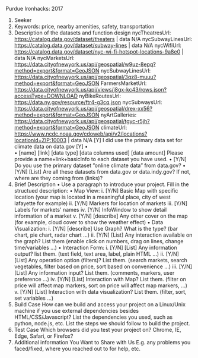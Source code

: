Purdue Ironhacks: 2017
1.	Seeker
2.	Keywords: price, nearby amenities, safety, transportation
3.	Description of the datasets and function design
nycTheatresUrl: https://catalog.data.gov/dataset/theaters | data N/A
nycSubwayLinesUrl: https://catalog.data.gov/dataset/subway-lines | data N/A
nycWifiUrl: https://catalog.data.gov/dataset/nyc-wi-fi-hotspot-locations-9a8e0 | data N/A
nycMarketsUrl: https://data.cityofnewyork.us/api/geospatial/w9uz-8epq?method=export&format=GeoJSON
nycSubwayLinesUrl: https://data.cityofnewyork.us/api/geospatial/3qz8-muuu?method=export&format=GeoJSON 
FarmersMarketUrl: https://data.cityofnewyork.us/api/views/j8gx-kc43/rows.json?accessType=DOWNLOAD 
nyBikeRoutesUrl: https://data.ny.gov/resource/ftr4-g3cq.json 
nycSubwaysUrl: https://data.cityofnewyork.us/api/geospatial/drex-xx56?method=export&format=GeoJSON
nyArtGalleries: https://data.cityofnewyork.us/api/geospatial/tgyc-r5jh?method=export&format=GeoJSON
climateUrl: 
https://www.ncdc.noaa.gov/cdoweb/api/v2/locations?locationid=ZIP:10003 | data N/A
[Y] I did use the primary data set for climate data on data.gov
[Y] 
•	
•	 [name] [link] [data type] [data columns used] [data amount] Please provide a name+link+basicInfo to each dataset you have used.
•	[Y/N] Do you use the primary dataset ”online climate data” from data.gov?
•	[Y/N] [List] Are all these datasets from data.gov or data.indy.gov? If not, where are they coming from (links)?
4.	Brief Description
•	Use a paragraph to introduce your project.
Fill in the structued description:
•	Map View:
i.	[Y/N] Basic Map with specific location (your map is located in a meaningful place, city of west lafayette for example)
ii.	[Y/N] Markers for location of markets
iii.	[Y/N] Labels for markets' names
iv.	[Y/N] InfoWindow to show detail information of a market
v.	[Y/N] [describe] Any other cover on the map (for example, cloud cover to show the weather effect)
•	Data Visualization:
i.	[Y/N] [describe] Use Graph? What is the type? (bar chart, pie chart, radar chart ...)
ii.	[Y/N] [List] Any interaction available on the graph? List them (enable click on numbers, drag on lines, change time/variables ...)
•	Interaction Form:
i.	[Y/N] [List] Any information output? list them. (text field, text area, label, plain HTML ...)
ii.	[Y/N] [List] Any operation option (filters)? List them. (search markets, search vegetables, filter based on price, sort based on convenience ...)
iii.	[Y/N] [List] Any information input? List them. (comments, markers, user preference ...)
iv.	[Y/N] [List] Interaction with Map? List them. (filter on price will affect map markers, sort on price will affect map markers, ...)
v.	[Y/N] [List] Interaction with data visualization? List them. (filter, sort, set variables ...)
5.	Build Case How can we build and access your project on a Linux/Unix machine if you use external dependencies besides HTML/CSS/Javascript? List the dependencies you used, such as python, node.js, etc. List the steps we should follow to build the project.
6.	Test Case Which browsers did you test your project on? Chrome, IE, Edge, Safari, or Firefox?
7.	Additional information You Want to Share with Us E.g. any problems you faced/fixed, where you reached out to for help, etc.


